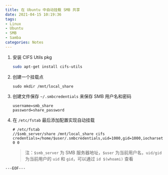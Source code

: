 ```yaml
---
title: 在 Ubuntu 中自动挂载 SMB 共享
date: 2021-04-15 10:19:36
tags:
- Linux
- Ubuntu
- SMB
- Samba
categories: Notes
---
```


1. 安装 CIFS Utils pkg
    ```bash
    sudo apt-get install cifs-utils
    ```
2. 创建一个挂载点
    ```
    sudo mkdir /mnt/local_share
    ```
3. 创建文件保存 `~/.smbcredentials` 来保存 SMB 用户名和密码
    ```
    username=smb_share
    password=share_password
    ```
4.  在 `/etc/fstab` 最后添加配置实现自动挂载
    ```
    # /etc/fstab
    //$smb_server/share /mnt/local_share cifs credentials=/home/$user/.smbcredentials,uid=1000,gid=1000,iocharset=utf8 0 0
    ```
    > 注：`$smb_server` 为 SMB 服务器地址，`$user` 为当前用户名，`uid/gid` 为当前用户的 `uid` 和 `gid`，可以通过 `id $(whoami)` 查看

`---EOF---`